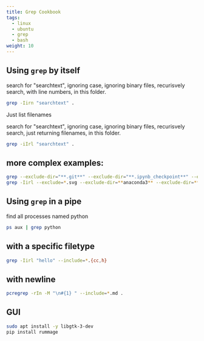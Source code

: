 ```yaml
---
title: Grep Cookbook
tags:
  - linux
  - ubuntu
  - grep
  - bash
weight: 10
---  
```


## Using ```grep``` by itself

search for "searchtext", ignoring case, ignoring binary files, recurisvely search, with line numbers, in this folder.

```bash
grep -Iirn "searchtext" .
```
Just list filenames

search for "searchtext", ignoring case, ignoring binary files, recurisvely search, just returning filenames, in this folder.

```bash
grep -iIrl "searchtext" .
```

## more complex examples:

```bash
grep --exclude-dir="**.git**" --exclude-dir="**.ipynb_checkpoint**" --exclude="*.png" --exclude="*.svg" -iIrn "searchtext" .
grep -Iirl --exclude=*.svg --exclude-dir=**anaconda3** --exclude-dir=**Trash** tmux ~/
```

## Using ```grep``` in a pipe

find all processes named python

```bash
ps aux | grep python
```

## with a specific filetype

```bash
grep -Iirl "hello" --include=*.{cc,h} 
```

## with newline

```bash
pcregrep -rIn -M "\n#{1} " --include=*.md .
```

## GUI

```bash
sudo apt install -y libgtk-3-dev
pip install rummage
```